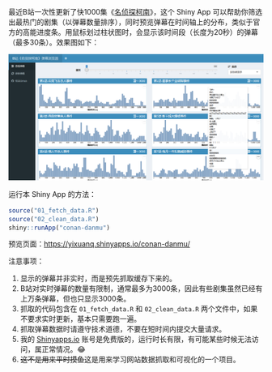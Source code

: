 最近B站一次性更新了快1000集《[名侦探柯南](https://www.bilibili.com/bangumi/play/ep321808)》，这个 Shiny App 可以帮助你筛选出最热门的剧集（以弹幕数量排序），同时预览弹幕在时间轴上的分布，类似于官方的高能进度条。用鼠标划过柱状图时，会显示该时间段（长度为20秒）的弹幕（最多30条）。效果图如下：

![](screenshot.png)

运行本 Shiny App 的方法：

```r
source("01_fetch_data.R")
source("02_clean_data.R")
shiny::runApp("conan-danmu")
```

预览页面：https://yixuanq.shinyapps.io/conan-danmu/

注意事项：

1. 显示的弹幕并非实时，而是预先抓取缓存下来的。
2. B站对实时弹幕的数量有限制，通常最多为3000条，因此有些剧集虽然已经有上万条弹幕，但也只显示3000条。
3. 抓取的代码包含在 `01_fetch_data.R` 和 `02_clean_data.R` 两个文件中，如果不要求实时更新，基本只需要跑一遍。
4. 抓取弹幕数据时请遵守技术道德，不要在短时间内提交大量请求。
5. 我的 [Shinyapps.io](https://www.shinyapps.io/) 账号是免费版的，运行时长有限，有可能某些时候无法访问，属正常情况。😂
6. ~~这不是用来平时摸鱼~~这是用来学习网站数据抓取和可视化的一个项目。
